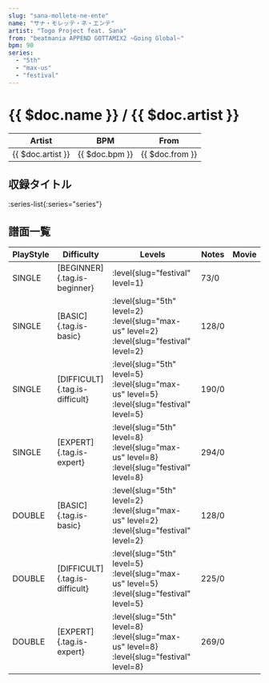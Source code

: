 ```yaml
---
slug: "sana-mollete-ne-ente"
name: "サナ・モレッテ・ネ・エンテ"
artist: "Togo Project feat. Sana"
from: "beatmania APPEND GOTTAMIX2 ~Going Global~"
bpm: 90
series:
  - "5th"
  - "max-us"
  - "festival"
---
```


# {{ $doc.name }} / {{ $doc.artist }}

|Artist|BPM|From|
|------|---|----|
|{{ $doc.artist }}|{{ $doc.bpm }}|{{ $doc.from }}|

## 収録タイトル

:series-list{:series="series"}

## 譜面一覧

|PlayStyle|Difficulty|Levels|Notes|Movie|
|---------|----------|------|-----|-----|
|SINGLE|[BEGINNER]{.tag.is-beginner}|<div class="field is-grouped is-grouped-multiline">:level{slug="festival" level=1}</div>|73/0||
|SINGLE|[BASIC]{.tag.is-basic}|<div class="field is-grouped is-grouped-multiline">:level{slug="5th" level=2} :level{slug="max-us" level=2} :level{slug="festival" level=2}</div>|128/0||
|SINGLE|[DIFFICULT]{.tag.is-difficult}|<div class="field is-grouped is-grouped-multiline">:level{slug="5th" level=5} :level{slug="max-us" level=5} :level{slug="festival" level=5}</div>|190/0||
|SINGLE|[EXPERT]{.tag.is-expert}|<div class="field is-grouped is-grouped-multiline">:level{slug="5th" level=8} :level{slug="max-us" level=8} :level{slug="festival" level=8}</div>|294/0||
|DOUBLE|[BASIC]{.tag.is-basic}|<div class="field is-grouped is-grouped-multiline">:level{slug="5th" level=2} :level{slug="max-us" level=2} :level{slug="festival" level=2}</div>|128/0||
|DOUBLE|[DIFFICULT]{.tag.is-difficult}|<div class="field is-grouped is-grouped-multiline">:level{slug="5th" level=5} :level{slug="max-us" level=5} :level{slug="festival" level=5}</div>|225/0||
|DOUBLE|[EXPERT]{.tag.is-expert}|<div class="field is-grouped is-grouped-multiline">:level{slug="5th" level=8} :level{slug="max-us" level=8} :level{slug="festival" level=8}</div>|269/0||
